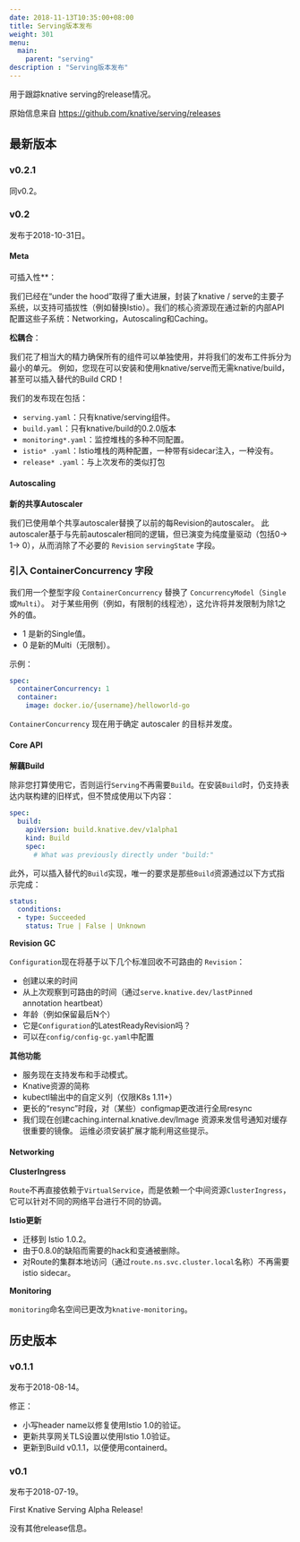 ```yaml
---
date: 2018-11-13T10:35:00+08:00
title: Serving版本发布
weight: 301
menu:
  main:
    parent: "serving"
description : "Serving版本发布"
---
```


用于跟踪knative serving的release情况。

原始信息来自 https://github.com/knative/serving/releases

## 最新版本

### v0.2.1

同v0.2。

### v0.2

发布于2018-10-31日。

#### Meta

可插入性**：

我们已经在“under the hood”取得了重大进展，封装了knative / serve的主要子系统，以支持可插拔性（例如替换Istio）。我们的核心资源现在通过新的内部API配置这些子系统：Networking，Autoscaling和Caching。

**松耦合**：

我们花了相当大的精力确保所有的组件可以单独使用，并将我们的发布工件拆分为最小的单元。 例如，您现在可以安装和使用knative/serve而无需knative/build，甚至可以插入替代的Build CRD！

我们的发布现在包括：

- `serving.yaml`：只有knative/serving组件。
- `build.yaml`：只有knative/build的0.2.0版本
- `monitoring*.yaml`：监控堆栈的多种不同配置。
- `istio* .yaml`：Istio堆栈的两种配置，一种带有sidecar注入，一种没有。
- `release* .yaml`：与上次发布的类似打包

#### Autoscaling

**新的共享Autoscaler** 

我们已使用单个共享autoscaler替换了以前的每Revision的autoscaler。 此autoscaler基于与先前autoscaler相同的逻辑，但已演变为纯度量驱动（包括0-> 1-> 0），从而消除了不必要的 `Revision` `servingState` 字段。

### 引入 ContainerConcurrency 字段

我们用一个整型字段 `ContainerConcurrency` 替换了 `ConcurrencyModel`（`Single`或`Multi`）。 对于某些用例（例如，有限制的线程池），这允许将并发限制为除1之外的值。

- 1 是新的Single值。
- 0 是新的Multi（无限制）。

示例：

```yaml
spec:
  containerConcurrency: 1
  container:
    image: docker.io/{username}/helloworld-go
```

`ContainerConcurrency` 现在用于确定 autoscaler 的目标并发度。

#### Core API

**解藕Build**

除非您打算使用它，否则运行`Serving`不再需要`Build`。在安装`Build`时，仍支持表达内联构建的旧样式，但不赞成使用以下内容：

```yaml
spec:
  build:
    apiVersion: build.knative.dev/v1alpha1
    kind: Build
    spec:
      # What was previously directly under "build:"
```

此外，可以插入替代的`Build`实现，唯一的要求是那些`Build`资源通过以下方式指示完成：

```yaml
status:
  conditions:
  - type: Succeeded
    status: True | False | Unknown
```

**Revision GC**

`Configuration`现在将基于以下几个标准回收不可路由的 `Revision`：

- 创建以来的时间
- 从上次观察到可路由的时间（通过`serve.knative.dev/lastPinned` annotation heartbeat）
- 年龄（例如保留最后N个）
- 它是`Configuration`的LatestReadyRevision吗？
- 可以在`config/config-gc.yaml`中配置

**其他功能**

- 服务现在支持发布和手动模式。
- Knative资源的简称
- kubectl输出中的自定义列（仅限K8s 1.11+）
- 更长的“resync”时段，对（某些）configmap更改进行全局resync
- 我们现在创建caching.internal.knative.dev/Image 资源来发信号通知对缓存很重要的镜像。 运维必须安装扩展才能利用这些提示。

#### Networking

**ClusterIngress**

`Route`不再直接依赖于`VirtualService`，而是依赖一个中间资源`ClusterIngress`，它可以针对不同的网络平台进行不同的协调。

**Istio更新**

- 迁移到 Istio 1.0.2。
- 由于0.8.0的缺陷而需要的hack和变通被删除。
- 对Route的集群本地访问（通过`route.ns.svc.cluster.local`名称）不再需要istio sidecar。

**Monitoring**

`monitoring`命名空间已更改为`knative-monitoring`。

## 历史版本

### v0.1.1

发布于2018-08-14。

修正：

- 小写header name以修复使用Istio 1.0的验证。
- 更新共享网关TLS设置以使用Istio 1.0验证。
- 更新到Build v0.1.1，以便使用containerd。

### v0.1

发布于2018-07-19。

First Knative Serving Alpha Release!

没有其他release信息。

